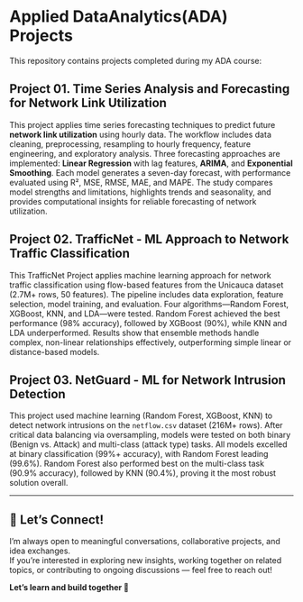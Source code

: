 # Applied DataAnalytics(ADA) Projects
This repository contains projects completed during my ADA course:


## Project 01. **Time Series Analysis and Forecasting for Network Link Utilization**
This project applies time series forecasting techniques to predict future **network link utilization** using hourly data. The workflow includes data cleaning, preprocessing, resampling to hourly frequency, feature engineering, and exploratory analysis. Three forecasting approaches are implemented: **Linear Regression** with lag features, **ARIMA**, and **Exponential Smoothing**. Each model generates a seven-day forecast, with performance evaluated using R², MSE, RMSE, MAE, and MAPE. The study compares model strengths and limitations, highlights trends and seasonality, and provides computational insights for reliable forecasting of network utilization.

## Project 02. **TrafficNet - ML Approach to Network Traffic Classification**
This TrafficNet Project applies machine learning approach for network traffic classification using flow-based features from the Unicauca dataset (2.7M+ rows, 50 features). The pipeline includes data exploration, feature selection, model training, and evaluation. Four algorithms—Random Forest, XGBoost, KNN, and LDA—were tested. Random Forest achieved the best performance (98% accuracy), followed by XGBoost (90%), while KNN and LDA underperformed. Results show that ensemble methods handle complex, non-linear relationships effectively, outperforming simple linear or distance-based models.

## Project 03. **NetGuard - ML for Network Intrusion Detection**
This project used machine learning (Random Forest, XGBoost, KNN) to detect network intrusions on the `netflow.csv` dataset (216M+ rows). After critical data balancing via oversampling, models were tested on both binary (Benign vs. Attack) and multi-class (attack type) tasks. All models excelled at binary classification (99%+ accuracy), with Random Forest leading (99.6%). Random Forest also performed best on the multi-class task (90.9% accuracy), followed by KNN (90.4%), proving it the most robust solution overall.


---
## 🤝 Let’s Connect!

I’m always open to meaningful conversations, collaborative projects, and idea exchanges.  
If you’re interested in exploring new insights, working together on related topics, or contributing to ongoing discussions — feel free to reach out!  

**Let’s learn and build together 🚀**
